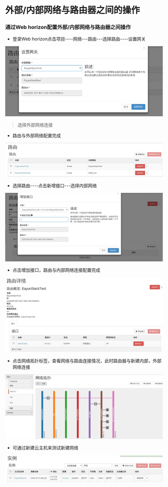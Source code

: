 # 外部/内部网络与路由器之间的操作

### 通过Web horizon配置外部/内部网络与路由器之间操作

* 登录Web horizon点击项目----网络---路由---选择路由----设置网关

![Router_Connect](../Picture/router_connect1.jpg)

> 选择外部网络连接

* 路由与外部网络配置完成

![Router_Connect](../Picture/router_connect2.jpg)

* 选择路由----点击新增接口---选择内部网络

![Router_Connect](../Picture/router_connect3.jpg)

* 点击增加接口，路由与内部网络连接配置完成

![Router_Connect](../Picture/router_connect4.jpg)

* 点击网络拓扑标签，查看网络与路由连接情况，此时路由器与新建内部，外部网络连接

![Router_Connect](../Picture/router_connect5.jpg)

* 可通过新建云主机来测试新建网络

![Router_Connect](../Picture/router_connect6.jpg)

